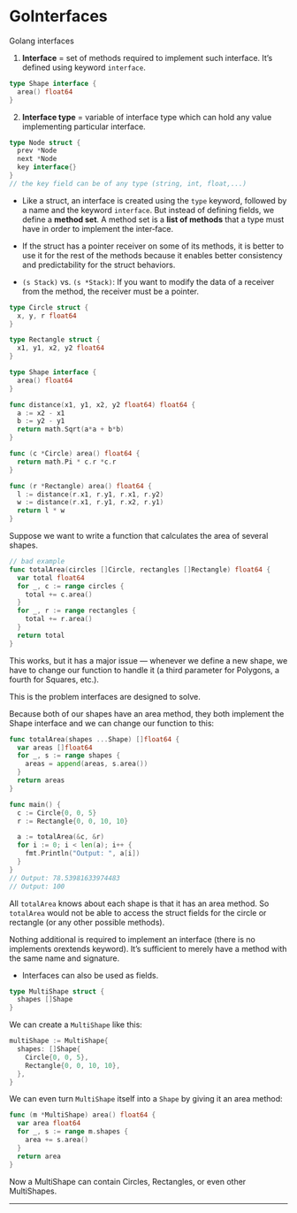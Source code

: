 # GoInterfaces
Golang interfaces


1. **Interface** = set of methods required to implement such interface. It’s defined using keyword `interface`.
```go
type Shape interface {
  area() float64
}
```

2. **Interface type** = variable of interface type which can hold any value implementing particular interface.
```go
type Node struct {
  prev *Node
  next *Node
  key interface{}
}
// the key field can be of any type (string, int, float,...)
```

* Like a struct, an interface is created using the `type` keyword, followed by a name and the keyword `interface`. But instead of defining fields, we define a **method set**. A method set is a **list of methods** that a type must have in order to implement the inter‐face.

* If the struct has a pointer receiver on some of its methods, it is better to use it for the rest of the methods because it enables better consistency and predictability for the struct behaviors.
* `(s Stack)` vs. `(s *Stack)`: If you want to modify the data of a receiver from the method, the receiver must be a pointer.

```go
type Circle struct {
  x, y, r float64
}

type Rectangle struct {
  x1, y1, x2, y2 float64
}

type Shape interface {
  area() float64
}

func distance(x1, y1, x2, y2 float64) float64 {
  a := x2 - x1
  b := y2 - y1
  return math.Sqrt(a*a + b*b)
}

func (c *Circle) area() float64 {
  return math.Pi * c.r *c.r
}

func (r *Rectangle) area() float64 {
  l := distance(r.x1, r.y1, r.x1, r.y2)
  w := distance(r.x1, r.y1, r.x2, r.y1)
  return l * w
}
```

Suppose we want to write a function that calculates the area of several shapes. 

```go
// bad example
func totalArea(circles []Circle, rectangles []Rectangle) float64 {
  var total float64
  for _, c := range circles {
    total += c.area()
  }
  for _, r := range rectangles {
    total += r.area()
  }
  return total
}
```
This works, but it has a  major  issue — whenever we define a new shape, we have to change our function to handle it (a third parameter for Polygons, a fourth for Squares, etc.).

This is the problem interfaces are designed to solve.

Because both of our shapes have an area method, they both implement the Shape interface and we can change our function to this:

```go
func totalArea(shapes ...Shape) []float64 {
  var areas []float64
  for _, s := range shapes {
    areas = append(areas, s.area())
  }
  return areas
}

func main() {
  c := Circle{0, 0, 5}
  r := Rectangle{0, 0, 10, 10}

  a := totalArea(&c, &r)
  for i := 0; i < len(a); i++ {
    fmt.Println("Output: ", a[i])
  }
}
// Output: 78.53981633974483
// Output: 100
```
All `totalArea` knows about each shape is that it has an area method. So `totalArea` would not be able to access the struct  fields for the circle or rectangle (or any other possible methods).

Nothing additional is required to implement an interface (there is no implements orextends keyword). It’s sufficient to merely  have a method with the same name and signature.

* Interfaces can also be used as fields.

```go
type MultiShape struct {
  shapes []Shape
}
```

We can create a `MultiShape` like this:

```go
multiShape := MultiShape{
  shapes: []Shape{
    Circle{0, 0, 5},
    Rectangle{0, 0, 10, 10},
  },
}
```

We can even turn `MultiShape` itself into a `Shape` by giving it an area method:

```go
func (m *MultiShape) area() float64 {
  var area float64
  for _, s := range m.shapes {
    area += s.area()
  }
  return area
}
```
Now a MultiShape can contain Circles, Rectangles, or even other MultiShapes.

<hr>


